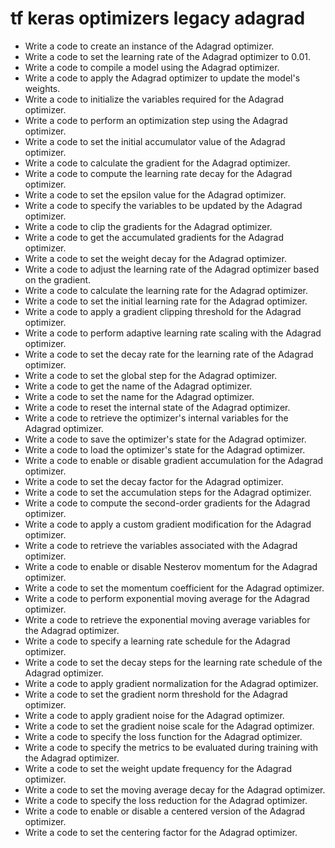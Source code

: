 # tf keras optimizers legacy adagrad

- Write a code to create an instance of the Adagrad optimizer.
- Write a code to set the learning rate of the Adagrad optimizer to 0.01.
- Write a code to compile a model using the Adagrad optimizer.
- Write a code to apply the Adagrad optimizer to update the model's weights.
- Write a code to initialize the variables required for the Adagrad optimizer.
- Write a code to perform an optimization step using the Adagrad optimizer.
- Write a code to set the initial accumulator value of the Adagrad optimizer.
- Write a code to calculate the gradient for the Adagrad optimizer.
- Write a code to compute the learning rate decay for the Adagrad optimizer.
- Write a code to set the epsilon value for the Adagrad optimizer.
- Write a code to specify the variables to be updated by the Adagrad optimizer.
- Write a code to clip the gradients for the Adagrad optimizer.
- Write a code to get the accumulated gradients for the Adagrad optimizer.
- Write a code to set the weight decay for the Adagrad optimizer.
- Write a code to adjust the learning rate of the Adagrad optimizer based on the gradient.
- Write a code to calculate the learning rate for the Adagrad optimizer.
- Write a code to set the initial learning rate for the Adagrad optimizer.
- Write a code to apply a gradient clipping threshold for the Adagrad optimizer.
- Write a code to perform adaptive learning rate scaling with the Adagrad optimizer.
- Write a code to set the decay rate for the learning rate of the Adagrad optimizer.
- Write a code to set the global step for the Adagrad optimizer.
- Write a code to get the name of the Adagrad optimizer.
- Write a code to set the name for the Adagrad optimizer.
- Write a code to reset the internal state of the Adagrad optimizer.
- Write a code to retrieve the optimizer's internal variables for the Adagrad optimizer.
- Write a code to save the optimizer's state for the Adagrad optimizer.
- Write a code to load the optimizer's state for the Adagrad optimizer.
- Write a code to enable or disable gradient accumulation for the Adagrad optimizer.
- Write a code to set the decay factor for the Adagrad optimizer.
- Write a code to set the accumulation steps for the Adagrad optimizer.
- Write a code to compute the second-order gradients for the Adagrad optimizer.
- Write a code to apply a custom gradient modification for the Adagrad optimizer.
- Write a code to retrieve the variables associated with the Adagrad optimizer.
- Write a code to enable or disable Nesterov momentum for the Adagrad optimizer.
- Write a code to set the momentum coefficient for the Adagrad optimizer.
- Write a code to perform exponential moving average for the Adagrad optimizer.
- Write a code to retrieve the exponential moving average variables for the Adagrad optimizer.
- Write a code to specify a learning rate schedule for the Adagrad optimizer.
- Write a code to set the decay steps for the learning rate schedule of the Adagrad optimizer.
- Write a code to apply gradient normalization for the Adagrad optimizer.
- Write a code to set the gradient norm threshold for the Adagrad optimizer.
- Write a code to apply gradient noise for the Adagrad optimizer.
- Write a code to set the gradient noise scale for the Adagrad optimizer.
- Write a code to specify the loss function for the Adagrad optimizer.
- Write a code to specify the metrics to be evaluated during training with the Adagrad optimizer.
- Write a code to set the weight update frequency for the Adagrad optimizer.
- Write a code to set the moving average decay for the Adagrad optimizer.
- Write a code to specify the loss reduction for the Adagrad optimizer.
- Write a code to enable or disable a centered version of the Adagrad optimizer.
- Write a code to set the centering factor for the Adagrad optimizer.